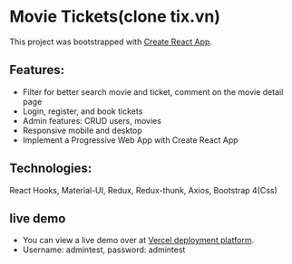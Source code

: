 # Movie Tickets(clone tix.vn)
This project was bootstrapped with [Create React App](https://github.com/facebook/create-react-app).
## Features:
- Filter for better search movie and ticket, comment on the movie detail page
- Login, register, and book tickets
- Admin features: CRUD users, movies
- Responsive mobile and desktop
- Implement a Progressive Web App with Create React App
## Technologies:
React Hooks, Material-UI, Redux, Redux-thunk, Axios, Bootstrap 4(Css)
## live demo
- You can view a live demo over at [Vercel deployment platform](https://movie-BookTicket-project.vercel.app/).
- Username: admintest, password: admintest
